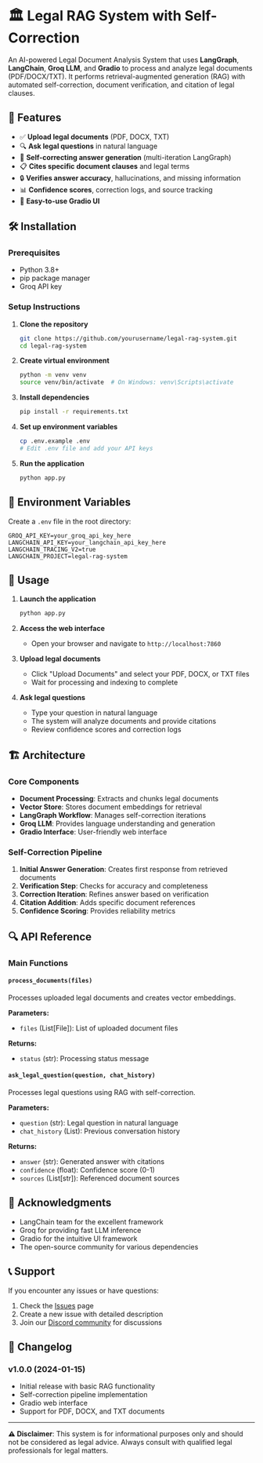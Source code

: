 # 🏛️ Legal RAG System with Self-Correction

An AI-powered Legal Document Analysis System that uses **LangGraph**, **LangChain**, **Groq LLM**, and **Gradio** to process and analyze legal documents (PDF/DOCX/TXT). It performs retrieval-augmented generation (RAG) with automated self-correction, document verification, and citation of legal clauses.

## 🚀 Features

- ✅ **Upload legal documents** (PDF, DOCX, TXT)
- 🔍 **Ask legal questions** in natural language
- 🔄 **Self-correcting answer generation** (multi-iteration LangGraph)
- 📋 **Cites specific document clauses** and legal terms
- 🔒 **Verifies answer accuracy**, hallucinations, and missing information
- 📊 **Confidence scores**, correction logs, and source tracking
- 🎯 **Easy-to-use Gradio UI**

## 🛠️ Installation

### Prerequisites
- Python 3.8+
- pip package manager
- Groq API key

### Setup Instructions

1. **Clone the repository**
   ```bash
   git clone https://github.com/yourusername/legal-rag-system.git
   cd legal-rag-system
   ```

2. **Create virtual environment**
   ```bash
   python -m venv venv
   source venv/bin/activate  # On Windows: venv\Scripts\activate
   ```

3. **Install dependencies**
   ```bash
   pip install -r requirements.txt
   ```

4. **Set up environment variables**
   ```bash
   cp .env.example .env
   # Edit .env file and add your API keys
   ```

5. **Run the application**
   ```bash
   python app.py
   ```

## 🔧 Environment Variables

Create a `.env` file in the root directory:

```env
GROQ_API_KEY=your_groq_api_key_here
LANGCHAIN_API_KEY=your_langchain_api_key_here
LANGCHAIN_TRACING_V2=true
LANGCHAIN_PROJECT=legal-rag-system
```

## 📖 Usage

1. **Launch the application**
   ```bash
   python app.py
   ```

2. **Access the web interface**
   - Open your browser and navigate to `http://localhost:7860`

3. **Upload legal documents**
   - Click "Upload Documents" and select your PDF, DOCX, or TXT files
   - Wait for processing and indexing to complete

4. **Ask legal questions**
   - Type your question in natural language
   - The system will analyze documents and provide citations
   - Review confidence scores and correction logs

## 🏗️ Architecture

### Core Components

- **Document Processing**: Extracts and chunks legal documents
- **Vector Store**: Stores document embeddings for retrieval
- **LangGraph Workflow**: Manages self-correction iterations
- **Groq LLM**: Provides language understanding and generation
- **Gradio Interface**: User-friendly web interface

### Self-Correction Pipeline

1. **Initial Answer Generation**: Creates first response from retrieved documents
2. **Verification Step**: Checks for accuracy and completeness
3. **Correction Iteration**: Refines answer based on verification
4. **Citation Addition**: Adds specific document references
5. **Confidence Scoring**: Provides reliability metrics

## 🔍 API Reference

### Main Functions

#### `process_documents(files)`
Processes uploaded legal documents and creates vector embeddings.

**Parameters:**
- `files` (List[File]): List of uploaded document files

**Returns:**
- `status` (str): Processing status message

#### `ask_legal_question(question, chat_history)`
Processes legal questions using RAG with self-correction.

**Parameters:**
- `question` (str): Legal question in natural language
- `chat_history` (List): Previous conversation history

**Returns:**
- `answer` (str): Generated answer with citations
- `confidence` (float): Confidence score (0-1)
- `sources` (List[str]): Referenced document sources



## 🙏 Acknowledgments

- LangChain team for the excellent framework
- Groq for providing fast LLM inference
- Gradio for the intuitive UI framework
- The open-source community for various dependencies

## 📞 Support

If you encounter any issues or have questions:

1. Check the [Issues](https://github.com/yourusername/legal-rag-system/issues) page
2. Create a new issue with detailed description
3. Join our [Discord community](https://discord.gg/your-discord) for discussions

## 🔄 Changelog

### v1.0.0 (2024-01-15)
- Initial release with basic RAG functionality
- Self-correction pipeline implementation
- Gradio web interface
- Support for PDF, DOCX, and TXT documents

---

**⚠️ Disclaimer**: This system is for informational purposes only and should not be considered as legal advice. Always consult with qualified legal professionals for legal matters.

